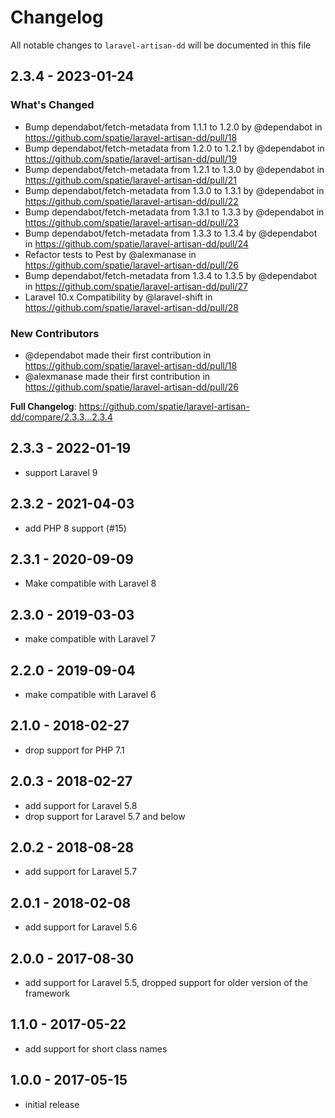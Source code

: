 # Changelog

All notable changes to `laravel-artisan-dd` will be documented in this file

## 2.3.4 - 2023-01-24

### What's Changed

- Bump dependabot/fetch-metadata from 1.1.1 to 1.2.0 by @dependabot in https://github.com/spatie/laravel-artisan-dd/pull/18
- Bump dependabot/fetch-metadata from 1.2.0 to 1.2.1 by @dependabot in https://github.com/spatie/laravel-artisan-dd/pull/19
- Bump dependabot/fetch-metadata from 1.2.1 to 1.3.0 by @dependabot in https://github.com/spatie/laravel-artisan-dd/pull/21
- Bump dependabot/fetch-metadata from 1.3.0 to 1.3.1 by @dependabot in https://github.com/spatie/laravel-artisan-dd/pull/22
- Bump dependabot/fetch-metadata from 1.3.1 to 1.3.3 by @dependabot in https://github.com/spatie/laravel-artisan-dd/pull/23
- Bump dependabot/fetch-metadata from 1.3.3 to 1.3.4 by @dependabot in https://github.com/spatie/laravel-artisan-dd/pull/24
- Refactor tests to Pest by @alexmanase in https://github.com/spatie/laravel-artisan-dd/pull/26
- Bump dependabot/fetch-metadata from 1.3.4 to 1.3.5 by @dependabot in https://github.com/spatie/laravel-artisan-dd/pull/27
- Laravel 10.x Compatibility by @laravel-shift in https://github.com/spatie/laravel-artisan-dd/pull/28

### New Contributors

- @dependabot made their first contribution in https://github.com/spatie/laravel-artisan-dd/pull/18
- @alexmanase made their first contribution in https://github.com/spatie/laravel-artisan-dd/pull/26

**Full Changelog**: https://github.com/spatie/laravel-artisan-dd/compare/2.3.3...2.3.4

## 2.3.3 - 2022-01-19

- support Laravel 9

## 2.3.2 - 2021-04-03

- add PHP 8 support (#15)

## 2.3.1 - 2020-09-09

- Make compatible with Laravel 8

## 2.3.0 - 2019-03-03

- make compatible with Laravel 7

## 2.2.0 - 2019-09-04

- make compatible with Laravel 6

## 2.1.0 - 2018-02-27

- drop support for PHP 7.1

## 2.0.3 - 2018-02-27

- add support for Laravel 5.8
- drop support for Laravel 5.7 and below

## 2.0.2 - 2018-08-28

- add support for Laravel 5.7

## 2.0.1 - 2018-02-08

- add support for Laravel 5.6

## 2.0.0 - 2017-08-30

- add support for Laravel 5.5, dropped support for older version of the framework

## 1.1.0 - 2017-05-22

- add support for short class names

## 1.0.0 - 2017-05-15

- initial release
